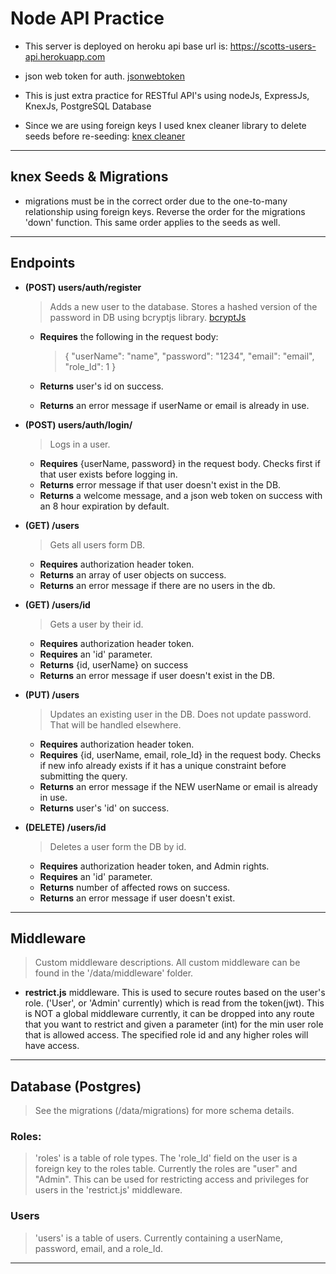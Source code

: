 # Node API Practice

- This server is deployed on heroku
  api base url is: https://scotts-users-api.herokuapp.com

- json web token for auth. [jsonwebtoken](https://github.com/auth0/node-jsonwebtoken)

- This is just extra practice for RESTful API's using nodeJs, ExpressJs, KnexJs, PostgreSQL Database
- Since we are using foreign keys I used knex cleaner library to delete seeds before re-seeding:
  [knex cleaner](https://www.npmjs.com/package/knex-cleaner)

---

## knex Seeds & Migrations

- migrations must be in the correct order due to the one-to-many relationship using foreign keys. Reverse the order for the migrations 'down' function. This same order applies to the seeds as well.

---

## Endpoints

- **(POST) users/auth/register**

  > Adds a new user to the database. Stores a hashed version of the password in DB using bcryptjs library. [bcryptJs](https://www.npmjs.com/package/bcrypt)

  - **Requires** the following in the request body:

    > {
    > "userName": "name",
    > "password": "1234",
    > "email": "email",
    > "role_Id": 1
    > }

  - **Returns** user's id on success.
  - **Returns** an error message if userName or email is already in use.

- **(POST) users/auth/login/**

  > Logs in a user.

  - **Requires** {userName, password} in the request body. Checks first if that user exists before logging in.
  - **Returns** error message if that user doesn't exist in the DB.
  - **Returns** a welcome <userName> message, and a json web token on success with an 8 hour expiration by default.

- **(GET) /users**

  > Gets all users form DB.

  - **Requires** authorization header token.
  - **Returns** an array of user objects on success.
  - **Returns** an error message if there are no users in the db.

- **(GET) /users/id**

  > Gets a user by their id.

  - **Requires** authorization header token.
  - **Requires** an 'id' parameter.
  - **Returns** {id, userName} on success
  - **Returns** an error message if user doesn't exist in the DB.

- **(PUT) /users**

  > Updates an existing user in the DB. Does not update password. That will be handled elsewhere.

  - **Requires** authorization header token.
  - **Requires** {id, userName, email, role_Id} in the request body. Checks if new info already exists if it has a unique constraint before submitting the query.
  - **Returns** an error message if the NEW userName or email is already in use.
  - **Returns** user's 'id' on success.

- **(DELETE) /users/id**

  > Deletes a user form the DB by id.

  - **Requires** authorization header token, and Admin rights.
  - **Requires** an 'id' parameter.
  - **Returns** number of affected rows on success.
  - **Returns** an error message if user doesn't exist.

---

## Middleware

> Custom middleware descriptions. All custom middleware can be found in the '/data/middleware' folder.

- **restrict.js** middleware. This is used to secure routes based on the user's role. ('User', or 'Admin' currently) which is read from the token(jwt). This is NOT a global middleware currently, it can be dropped into any route that you want to restrict and given a parameter (int) for the min user role that is allowed access. The specified role id and any higher roles will have access.

---

## Database (Postgres)

> See the migrations (/data/migrations) for more schema details.

### Roles:

> 'roles' is a table of role types. The 'role_Id' field on the user is a foreign key to the roles table. Currently the roles are "user" and "Admin". This can be used for restricting access and privileges for users in the 'restrict.js' middleware.

### Users

> 'users' is a table of users. Currently containing a userName, password, email, and a role_Id.

---
